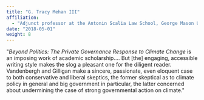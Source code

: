 ```yaml
---
title: "G. Tracy Mehan III"
affiliation:
  - "Adjunct professor at the Antonin Scalia Law School, George Mason University, and executive director for government affairs at the American Water Works Association"
date: "2018-05-01"
weight: 8
---
```

"_Beyond Politics: The Private Governance Response to Climate Change_ is an imposing work of academic scholarship.... But [the] engaging, accessible writing style makes the slog a pleasant one for the diligent reader. Vandenbergh and Gilligan make a sincere, passionate, even eloquent case to both conservative and liberal skeptics, the former skeptical as to climate policy in general and big government in particular, the latter concerned about undermining the case of strong governmental action on climate."
